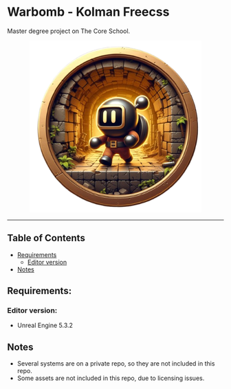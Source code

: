 # Warbomb - Kolman Freecss

Master degree project on The Core School.

<p align="center">
  <a href="https://github.com/Kolman-Freecss/Warbomb-Bomberman">
    <img src="Logo_outlined.PNG" width="400" alt="KolmanFreecsWarbomb Logo">
  </a>
</p>

---

## Table of Contents

- [Requirements](#requirements)
    - [Editor version](#editor-version)
- [Notes](#notes)

## Requirements:

### Editor version:
- Unreal Engine 5.3.2

## Notes

- Several systems are on a private repo, so they are not included in this repo. 
- Some assets are not included in this repo, due to licensing issues.
